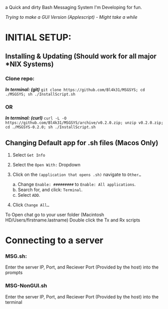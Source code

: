 a Quick and dirty Bash Messaging System I'm Developing for fun.

_Trying to make a GUI Version (Applescript) - Might take a while_


# INITIAL SETUP:
## Installing & Updating (Should work for all major *NIX Systems)
### Clone repo:
**_In terminal: (git)_** 
`git clone https://github.com/Bl4k31/MSGSYS; cd ./MSGSYS; sh ./InstallScript.sh`
### OR
**_In terminal: (curl)_** 
`curl -L -O https://github.com/Bl4k31/MSGSYS/archive/v0.2.0.zip; unzip v0.2.0.zip; cd ./MSGSYS-0.2.0; sh ./InstallScript.sh`
## Changing Default app for .sh files (Macos Only)
1. Select `Get Info`
2. Select the `Open With:` Dropdown
3. Click on the `(application that opens .sh)` navigate to `Other…`

	a. Change `Enable: #########` to `Enable: All applications`.\
	b. Search for, and click: `Terminal`.\
	c. Select `ADD`.
4. Click `Change All…`

To Open chat go to your user folder (Macintosh HD/Users/firstname.lastname)
Double click the Tx and Rx scripts

# Connecting to a server
### MSG.sh:
Enter the server IP, Port, and Reciever Port (Provided by the host) into the prompts
### MSG-NonGUI.sh
Enter the server IP, Port, and Reciever Port (Provided by the host) into the terminal
